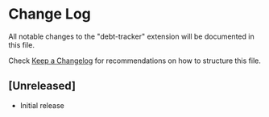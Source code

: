 # Change Log

All notable changes to the "debt-tracker" extension will be documented in this file.

Check [Keep a Changelog](http://keepachangelog.com/) for recommendations on how to structure this file.

## [Unreleased]

- Initial release